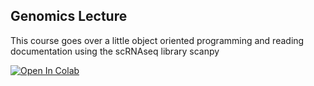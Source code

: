 ## Genomics Lecture

This course goes over a little object oriented programming and reading documentation using the scRNAseq library scanpy

[![Open In Colab](https://colab.research.google.com/assets/colab-badge.svg)](https://colab.research.google.com/github/jbkinney/22e_urp/blob/main/lecture_9_genomics/9_single_cell.ipynb)
